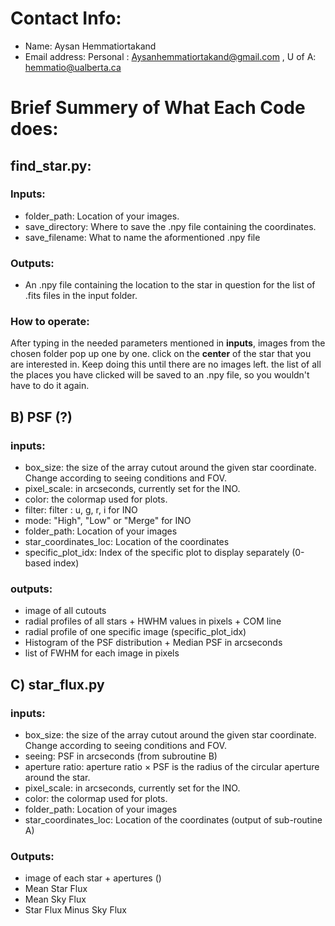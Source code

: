 # Contact Info: 
- Name: Aysan Hemmatiortakand 
- Email address: Personal : Aysanhemmatiortakand@gmail.com , U of A: hemmatio@ualberta.ca

# Brief Summery of What Each Code does: 
## find_star.py:

### Inputs: 
- folder_path: Location of your images.
- save_directory: Where to save the .npy file containing the coordinates.
- save_filename: What to name the aformentioned .npy file

### Outputs: 
- An .npy file containing the location to the star in question for the list of .fits files in the input folder. 

### How to operate: 
After typing in the needed parameters mentioned in **inputs**, images from the chosen folder pop up one by one. click on the **center** of the star that you are interested in. Keep doing this until there are no images left. the list of all the places you have clicked will be saved to an .npy file, so you wouldn't have to do it again.  

## B) PSF (?)

### inputs:
- box_size: the size of the array cutout around the given star coordinate. Change according to seeing conditions and FOV. 
- pixel_scale: in arcseconds, currently set for the INO.
- color: the colormap used for plots.
- filter: filter : u, g, r, i for INO
- mode: "High", "Low" or "Merge" for INO
- folder_path: Location of your images
- star_coordinates_loc: Location of the coordinates
- specific_plot_idx: Index of the specific plot to display separately (0-based index)

### outputs: 
- image of all cutouts
- radial profiles of all stars + HWHM values in pixels + COM line 
- radial profile of one specific image (specific_plot_idx)
- Histogram of the PSF distribution +  Median PSF in arcseconds
- list of FWHM for each image in pixels

## C) star_flux.py

### inputs: 
- box_size: the size of the array cutout around the given star coordinate. Change according to seeing conditions and FOV. 
- seeing: PSF in arcseconds (from subroutine B)
- aperture ratio: aperture ratio $\times$ PSF is the radius of the circular aperture around the star.
- pixel_scale: in arcseconds, currently set for the INO.
- color: the colormap used for plots.
- folder_path: Location of your images
- star_coordinates_loc: Location of the coordinates (output of sub-routine A)

### Outputs: 
- image of each star + apertures ()
- Mean Star Flux
- Mean Sky Flux
- Star Flux Minus Sky Flux

